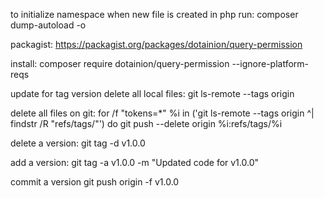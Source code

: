 to initialize namespace when new file is created in php run:
composer dump-autoload -o

packagist:
https://packagist.org/packages/dotainion/query-permission

install:
composer require dotainion/query-permission --ignore-platform-reqs

update for tag version
delete all local files:
git ls-remote --tags origin

delete all files on git: 
for /f "tokens=*" %i in ('git ls-remote --tags origin ^| findstr /R "refs/tags/"') do git push --delete origin %i:refs/tags/%i

delete a version:
git tag -d v1.0.0

add a version: 
git tag -a v1.0.0 -m "Updated code for v1.0.0"

commit a version
git push origin -f v1.0.0
